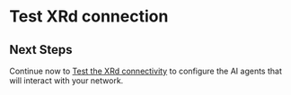 # Test XRd connection

## Next Steps

Continue now to [Test the XRd connectivity](TEST_XRd.md) to configure the AI agents that will interact with your network.
